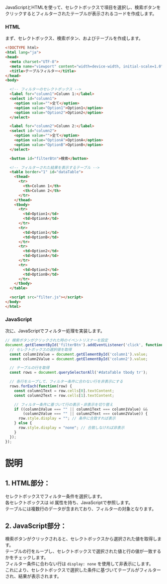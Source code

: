 JavaScriptとHTMLを使って、セレクトボックスで項目を選択し、検索ボタンをクリックするとフィルターされたテーブルが表示されるコードを作成します。  
### HTML
まず、セレクトボックス、検索ボタン、およびテーブルを作成します。
```html
<!DOCTYPE html>
<html lang="ja">
<head>
  <meta charset="UTF-8">
  <meta name="viewport" content="width=device-width, initial-scale=1.0">
  <title>テーブルフィルター</title>
</head>
<body>

  <!-- フィルターのセレクトボックス -->
  <label for="column1">Column 1:</label>
  <select id="column1">
    <option value="">全て</option>
    <option value="Option1">Option1</option>
    <option value="Option2">Option2</option>
  </select>

  <label for="column2">Column 2:</label>
  <select id="column2">
    <option value="">全て</option>
    <option value="OptionA">OptionA</option>
    <option value="OptionB">OptionB</option>
  </select>

  <button id="filterBtn">検索</button>

  <!-- フィルターされた結果を表示するテーブル -->
  <table border="1" id="dataTable">
    <thead>
      <tr>
        <th>Column 1</th>
        <th>Column 2</th>
      </tr>
    </thead>
    <tbody>
      <tr>
        <td>Option1</td>
        <td>OptionA</td>
      </tr>
      <tr>
        <td>Option1</td>
        <td>OptionB</td>
      </tr>
      <tr>
        <td>Option2</td>
        <td>OptionA</td>
      </tr>
      <tr>
        <td>Option2</td>
        <td>OptionB</td>
      </tr>
    </tbody>
  </table>

  <script src="filter.js"></script>
</body>
</html>
```
### JavaScript
次に、JavaScriptでフィルター処理を実装します。

```javascript
// 検索ボタンがクリックされた時のイベントリスナーを設定
document.getElementById('filterBtn').addEventListener('click', function() {
  // セレクトボックスの選択値を取得
  const column1Value = document.getElementById('column1').value;
  const column2Value = document.getElementById('column2').value;

  // テーブルの行を取得
  const rows = document.querySelectorAll('#dataTable tbody tr');

  // 各行をループして、フィルター条件に合わない行を非表示にする
  rows.forEach(function(row) {
    const column1Text = row.cells[0].textContent;
    const column2Text = row.cells[1].textContent;

    // フィルター条件に基づいて行の表示・非表示を切り替え
    if ((column1Value === "" || column1Text === column1Value) &&
        (column2Value === "" || column2Text === column2Value)) {
      row.style.display = ""; // 条件に合致すれば表示
    } else {
      row.style.display = "none"; // 合致しなければ非表示
    }
  });
});
```
# 説明
## 1. HTML部分：

セレクトボックスでフィルター条件を選択します。  
各セレクトボックスは id 属性を持ち、JavaScriptで参照します。  
テーブルには複数行のデータが含まれており、フィルターの対象となります。
## 2. JavaScript部分：
検索ボタンがクリックされると、セレクトボックスから選択された値を取得します。  
テーブルの行をループし、セレクトボックスで選択された値と行の値が一致するかをチェックします。  
フィルター条件に合わない行は `display: none` を使用して非表示にします。  
これにより、セレクトボックスで選択した条件に基づいてテーブルがフィルターされ、結果が表示されます。  
